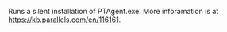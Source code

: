 Runs a silent installation of PTAgent.exe. More inforamation is at
https://kb.parallels.com/en/116161.